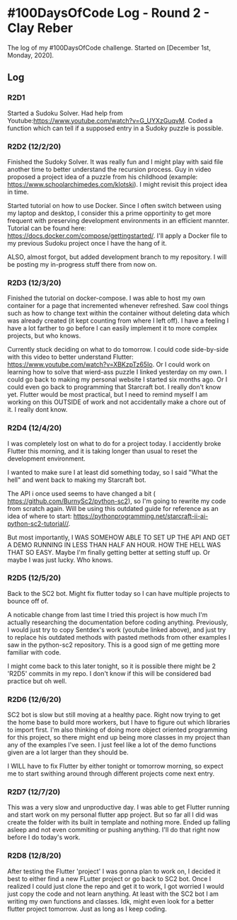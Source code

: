 # #100DaysOfCode Log - Round 2 - Clay Reber

The log of my #100DaysOfCode challenge. Started on [December 1st, Monday, 2020].

## Log

### R2D1 
Started a Sudoku Solver. Had help from Youtube:https://www.youtube.com/watch?v=G_UYXzGuqvM. Coded a function which can tell if a supposed entry in a Sudoky puzzle is possible.

### R2D2 (12/2/20)
Finished the Sudoky Solver. It was really fun and I might play with said file another time to better understand the recursion process. Guy in video proposed a project idea of a puzzle from his childhood (example: https://www.schoolarchimedes.com/klotski). I might revisit this project idea in time. 

Started tutorial on how to use Docker. Since I often switch between using my laptop and desktop, I consider this a prime opportinity to get more frequent with preserving development environments in an efficient mannter. Tutorial can be found here: https://docs.docker.com/compose/gettingstarted/. I'll apply a Docker file to my previous Sudoku project once I have the hang of it.

ALSO, almost forgot, but added development branch to my repository. I will be posting my in-progress stuff there from now on. 

### R2D3 (12/3/20)
Finished the tutorial on docker-compose. I was able to host my own container for a page that incremented whenever refreshed. Saw cool things such as how to change text within the container without deleting data which was already created (it kept counting from where I left off). I have a feeling I have a lot farther to go before I can easily implement it to more complex projects, but who knows.

Currently stuck deciding on what to do tomorrow. I could code side-by-side with this video to better understand Flutter: https://www.youtube.com/watch?v=XBKzpTz65Io. Or I could work on learning how to solve that wierd-ass puzzle I linked yesterday on my own. I could go back to making my personal website I started six months ago. Or I could even go back to programming that Starcraft bot. I really don't know yet. Flutter would be most practical, but I need to remind myself I am working on this OUTSIDE of work and not accidentally make a chore out of it. I really dont know.

### R2D4 (12/4/20)

I was completely lost on what to do for a project today. I accidently broke Flutter this morning, and it is taking longer than usual to reset the development environment. 

I wanted to make sure I at least did something today, so I said "What the hell" and went back to making my Starcraft bot. 

The API i once used seems to have changed a bit ( https://github.com/BurnySc2/python-sc2), so I'm going to rewrite my code from scratch again. Will be using this outdated guide for reference as an idea of where to start: https://pythonprogramming.net/starcraft-ii-ai-python-sc2-tutorial//. 

But most importantly, I WAS SOMEHOW ABLE TO SET UP THE API AND GET A DEMO RUNNING IN LESS THAN HALF AN HOUR. HOW THE HELL WAS THAT SO EASY. Maybe I'm finally getting better at setting stuff up. Or maybe I was just lucky. Who knows. 

### R2D5 (12/5/20)

Back to the SC2 bot. Might fix flutter today so I can have multiple projects to bounce off of. 

A noticable change from last time I tried this project is how much I'm actually researching the documentation before coding anything. Previously, I would just try to copy Sentdex's work (youtube linked above), and just try to replace his outdated methods with pasted methods from other examples I saw in the python-sc2 repository. This is a good sign of me getting more familiar with code. 

I might come back to this later tonight, so it is possible there might be 2 'R2D5' commits in my repo. I don't know if this will be considered bad practice but oh well. 

### R2D6 (12/6/20)

SC2 bot is slow but still moving at a healthy pace. Right now trying to get the home base to build more workers, but I have to figure out which libraries to import first. I'm also thinking of doing more object oriented programming for this project, so there might end up being more classes in my project than any of the examples I've seen. I just feel like a lot of the demo functions given are a lot larger than they should be.

I WILL have to fix Flutter by either tonight or tomorrow morning, so expect me to start swithing around through different projects come next entry. 

### R2D7 (12/7/20)

This was a very slow and unproductive day. I was able to get Flutter running and start work on my personal flutter app project. But so far all I did was create the folder with its built in template and nothing more. Ended up falling asleep and not even commiting or pushing anything. I'll do that right now before I do today's work.

### R2D8 (12/8/20)

After testing the Flutter 'project' I was gonna plan to work on, I decided it best to either find a new FLutter project or go back to SC2 bot. Once I realized I could just clone the repo and get it to work, I got worried I would just copy the code and not learn anything. At least with the SC2 bot I am writing my own functions and classes. Idk, might even look for a better flutter project tomorrow. Just as long as I keep coding. 
